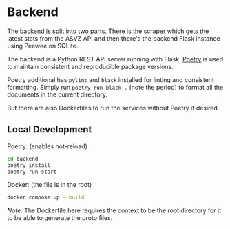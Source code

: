 # Backend

The backend is split into two parts. There is the scraper which gets the latest stats from
the ASVZ API and then there's the backend Flask instance using Peewee on SQLite.

The backend is a Python REST API server running with Flask. [Poetry](https://python-poetry.org/)
is used to maintain consistent and reproducible package versions.

Poetry additional has `pylint` and `black` installed for linting and consistent formatting.
Simply run `poetry run black .` (note the period) to format all the documents in the current directory.

But there are also Dockerfiles to run the services without Poetry if desired.

## Local Development

Poetry: (enables hot-reload)

```bash
cd backend
poetry install
poetry run start
```

Docker: (the file is in the root)

```bash
docker compose up --build
```

_Note:_ The Dockerfile here requires the context to be the root directory
for it to be able to generate the proto files.
